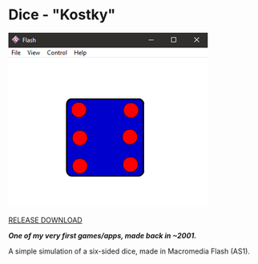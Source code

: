 # Dice - "Kostky"  
  
![preview](preview.png)  

[RELEASE DOWNLOAD](https://github.com/Dark-Gran/Simple-Dice6/releases/tag/1.0)
  
**_One of my very first games/apps, made back in ~2001._**  
  
A simple simulation of a six-sided dice, made in Macromedia Flash (AS1).  
  
